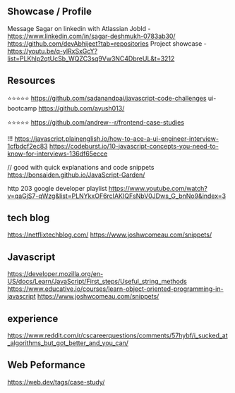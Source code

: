 ## Showcase / Profile
Message Sagar on linkedin with Atlassian JobId - https://www.linkedin.com/in/sagar-deshmukh-0783ab30/
https://github.com/devAbhijeet?tab=repositories
Project showcase - https://youtu.be/q-ylRxSxGcY?list=PLKhlp2qtUcSb_WQZC3sq9Vw3NC4DbreUL&t=3212

## Resources

⭐️⭐️⭐️⭐️⭐ https://github.com/sadanandpai/javascript-code-challenges
ui-bootcamp https://github.com/ayush013/

⭐️⭐️⭐️⭐️⭐️ https://github.com/andrew--r/frontend-case-studies

!!! https://javascript.plainenglish.io/how-to-ace-a-ui-engineer-interview-1cfbdcf2ec83
https://codeburst.io/10-javascript-concepts-you-need-to-know-for-interviews-136df65ecce

// good with quick explanations and code snippets
https://bonsaiden.github.io/JavaScript-Garden/

http 203 google developer playlist
https://www.youtube.com/watch?v=qaGjS7-qWzg&list=PLNYkxOF6rcIAKIQFsNbV0JDws_G_bnNo9&index=3

## tech blog

https://netflixtechblog.com/
https://www.joshwcomeau.com/snippets/

## Javascript

https://developer.mozilla.org/en-US/docs/Learn/JavaScript/First_steps/Useful_string_methods
https://www.educative.io/courses/learn-object-oriented-programming-in-javascript
https://www.joshwcomeau.com/snippets/

## experience

https://www.reddit.com/r/cscareerquestions/comments/57hybf/i_sucked_at_algorithms_but_got_better_and_you_can/

## Web Peformance

https://web.dev/tags/case-study/
